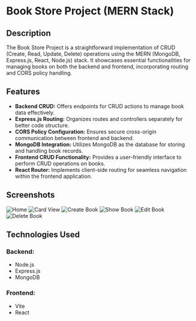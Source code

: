 # Book Store Project (MERN Stack)


## Description

The Book Store Project is a straightforward implementation of CRUD (Create, Read, Update, Delete) operations using the MERN (MongoDB, Express.js, React, Node.js) stack. It showcases essential functionalities for managing books on both the backend and frontend, incorporating routing and CORS policy handling.

## Features

- **Backend CRUD:** Offers endpoints for CRUD actions to manage book data effectively.
- **Express.js Routing:**  Organizes routes and controllers separately for better code structure.
- **CORS Policy Configuration:**  Ensures secure cross-origin communication between frontend and backend.
- **MongoDB Integration:** Utilizes MongoDB as the database for storing and handling book records.
- **Frontend CRUD Functionality:**  Provides a user-friendly interface to perform CRUD operations on books.
- **React Router:** Implements client-side routing for seamless navigation within the frontend application.

## Screenshots

![Home](image.png)
![Card View](image-1.png)
![Create Book](image-2.png)
![Show Book](image-3.png)
![Edit Book](image-4.png)
![Delete Book](image-5.png)


## Technologies Used
### Backend:
- Node.js
- Express.js
- MongoDB

### Frontend:

- Vite
- React
